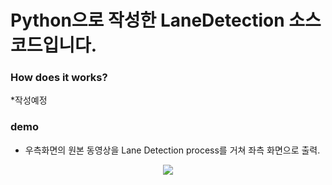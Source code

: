 # Python으로 작성한 LaneDetection 소스코드입니다. <br>

### How does it works?

*작성예정 <br>

### demo <br>
* 우측화면의 원본 동영상을 Lane Detection process를 거쳐 좌측 화면으로 출력.
<p align="center">
  <img src="https://github.com/chadongmin/LaneDetection/assets/40655807/cf80eca1-8cf3-4b77-8d1b-ddfb43ac552d">
</p>


